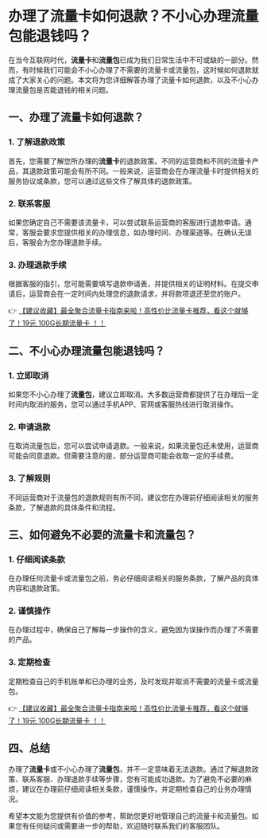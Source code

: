 # 办理了流量卡如何退款？不小心办理流量包能退钱吗？

在当今互联网时代，**流量卡**和**流量包**已成为我们日常生活中不可或缺的一部分。然而，有时候我们可能会不小心办理了不需要的流量卡或流量包，这时候如何退款就成了大家关心的问题。本文将为您详细解答办理了流量卡如何退款，以及不小心办理流量包是否能退钱的相关问题。

## 一、办理了流量卡如何退款？

### 1. 了解退款政策
首先，您需要了解您所办理的**流量卡**的退款政策。不同的运营商和不同的流量卡产品，其退款政策可能会有所不同。一般来说，运营商会在办理流量卡时提供相关的服务协议或条款，您可以通过这些文件了解具体的退款政策。

### 2. 联系客服
如果您确定自己不需要该流量卡，可以尝试联系运营商的客服进行退款申请。通常，客服会要求您提供相关的办理信息，如办理时间、办理渠道等。在确认无误后，客服会为您办理退款手续。

### 3. 办理退款手续
根据客服的指引，您可能需要填写退款申请表，并提供相关的证明材料。在提交申请后，运营商会在一定时间内处理您的退款请求，并将款项退还至您的账户。

👉 [【建议收藏】最全聚合流量卡指南来啦！高性价比流量卡推荐，看这个就够了！19元 100G长期流量卡 ！！](https://bit.ly/Liuliangka)

## 二、不小心办理流量包能退钱吗？

### 1. 立即取消
如果您不小心办理了**流量包**，建议立即取消。大多数运营商都提供了在办理后一定时间内取消的服务，您可以通过手机APP、官网或客服热线进行取消操作。

### 2. 申请退款
在取消流量包后，您可以尝试申请退款。一般来说，如果流量包还未使用，运营商可能会同意退款。但需要注意的是，部分运营商可能会收取一定的手续费。

### 3. 了解规则
不同运营商对于流量包的退款规则有所不同，建议您在办理前仔细阅读相关的服务条款，了解退款的具体条件和流程。

## 三、如何避免不必要的流量卡和流量包？

### 1. 仔细阅读条款
在办理任何流量卡或流量包之前，务必仔细阅读相关的服务条款，了解产品的具体内容和退款政策。

### 2. 谨慎操作
在办理过程中，确保自己了解每一步操作的含义，避免因为误操作而办理了不需要的产品。

### 3. 定期检查
定期检查自己的手机账单和已办理的业务，及时发现并取消不需要的流量卡或流量包。

👉 [【建议收藏】最全聚合流量卡指南来啦！高性价比流量卡推荐，看这个就够了！19元 100G长期流量卡 ！！](https://bit.ly/Liuliangka)

## 四、总结

办理了**流量卡**或不小心办理了**流量包**，并不一定意味着无法退款。通过了解退款政策、联系客服、办理退款手续等步骤，您有可能成功退款。为了避免不必要的麻烦，建议在办理前仔细阅读相关条款，谨慎操作，并定期检查自己的业务办理情况。

希望本文能为您提供有价值的参考，帮助您更好地管理自己的流量卡和流量包。如果您有任何疑问或需要进一步的帮助，欢迎随时联系我们的客服团队。